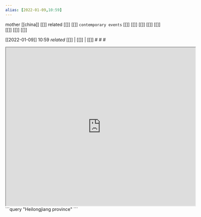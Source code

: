 ```yaml
---
alias: [2022-01-09,10:59]
---
```

 mother [[china]] [[]]
 related [[]] [[]]
 `contemporary events` [[]] [[]] [[]] [[]] [[]] [[]] [[]] [[]]

[[2022-01-09]] 10:59 _related_ [[]] | [[]] | [[]] # # #
<iframe src="https://www.wikiwand.com/en/Heilongjiang" width="600" height="500" ></iframe>
```query
"Heilongjiang province"
```